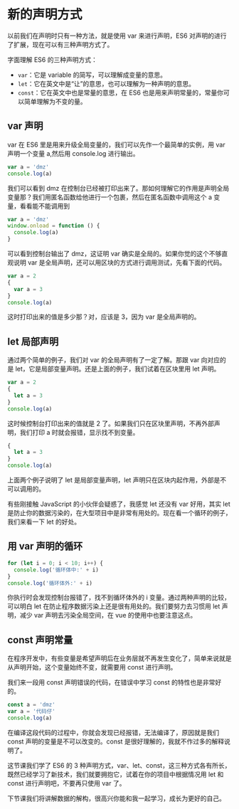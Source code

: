 # 新的声明方式

以前我们在声明时只有一种方法，就是使用 var 来进行声明，ES6 对声明的进行了扩展，现在可以有三种声明方式了。

字面理解 ES6 的三种声明方式：

- `var`：它是 variable 的简写，可以理解成变量的意思。
- `let`：它在英文中是“让”的意思，也可以理解为一种声明的意思。
- `const`：它在英文中也是常量的意思，在 ES6 也是用来声明常量的，常量你可以简单理解为不变的量。

## var 声明

var 在 ES6 里是用来升级全局变量的，我们可以先作一个最简单的实例，用 var 声明一个变量 a,然后用 console.log 进行输出。

```js
var a = 'dmz'
console.log(a)
```

我们可以看到 dmz 在控制台已经被打印出来了。那如何理解它的作用是声明全局变量那？我们用匿名函数给他进行一个包裹，然后在匿名函数中调用这个 a 变量，看看能不能调用到

```js
var a = 'dmz'
window.onload = function () {
  console.log(a)
}
```

可以看到控制台输出了 dmz，这证明 var 确实是全局的。如果你觉的这个不够直观说明 var 是全局声明，还可以用区块的方式进行调用测试，先看下面的代码。

```js
var a = 2
{
  var a = 3
}
console.log(a)
```

这时打印出来的值是多少那？对，应该是 3，因为 var 是全局声明的。

## let 局部声明

通过两个简单的例子，我们对 var 的全局声明有了一定了解。那跟 var 向对应的是 let，它是局部变量声明。还是上面的例子，我们试着在区块里用 let 声明。

```js
var a = 2
{
  let a = 3
}
console.log(a)
```

这时候控制台打印出来的值就是 2 了。如果我们只在区块里声明，不再外部声明，我们打印 a 时就会报错，显示找不到变量。

```js
{
  let a = 3
}
console.log(a)
```

上面两个例子说明了 let 是局部变量声明，let 声明只在区块内起作用，外部是不可以调用的。

有些刚接触 JavaScript 的小伙伴会疑惑了，我感觉 let 还没有 var 好用，其实 let 是防止你的数据污染的，在大型项目中是非常有用处的。现在看一个循环的例子，我们来看一下 let 的好处。

## 用 var 声明的循环

```js
for (let i = 0; i < 10; i++) {
  console.log('循环体中:' + i)
}
console.log('循环体外:' + i)
```

你执行时会发现控制台报错了，找不到循环体外的 i 变量。通过两种声明的比较，可以明白 let 在防止程序数据污染上还是很有用处的。我们要努力去习惯用 let 声明，减少 var 声明去污染全局空间，在 vue 的使用中也要注意这点。

## const 声明常量

在程序开发中，有些变量是希望声明后在业务层就不再发生变化了，简单来说就是从声明开始，这个变量始终不变，就需要用 const 进行声明。

我们来一段用 const 声明错误的代码，在错误中学习 const 的特性也是非常好的。

```js
const a = 'dmz'
var a = '代码仔'
console.log(a)
```

在编译这段代码的过程中，你就会发现已经报错，无法编译了，原因就是我们 const 声明的变量是不可以改变的。const 是很好理解的，我就不作过多的解释说明了。

这节课我们学了 ES6 的 3 种声明方式，var、let、const，这三种方式各有所长，既然已经学习了新技术，我们就要拥抱它，试着在你的项目中根据情况用 let 和 const 进行声明吧，不要再只使用 var 了。

下节课我们将讲解数据的解构，很高兴你能和我一起学习，成长为更好的自己。
